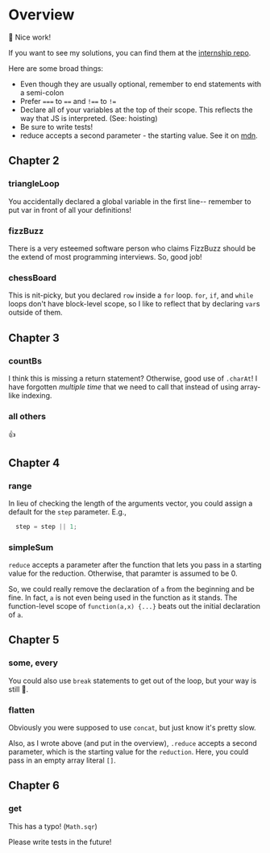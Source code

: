 # Overview
:tada: Nice work!


If you want to see my solutions, you can find them at the [internship repo](https://github.com/brettimus/switchboard-internship-2015/tree/master/eloquent-js/exercises).

Here are some broad things:

* Even though they are usually optional, remember to end statements with a semi-colon
* Prefer `===` to `==` and `!==` to `!=`
* Declare all of your variables at the top of their scope. This reflects the way that JS is interpreted. (See: hoisting)
* Be sure to write tests!
* reduce accepts a second parameter - the starting value. See it on [mdn](https://developer.mozilla.org/en-US/docs/Web/JavaScript/Reference/Global_Objects/Array/Reduce).

## Chapter 2
### triangleLoop
You accidentally declared a global variable in the first line-- remember to put var in front of all your definitions!

### fizzBuzz
There is a very esteemed software person who claims FizzBuzz should be the extend of most programming interviews. So, good job!

### chessBoard
This is nit-picky, but you declared `row` inside a `for` loop. `for`, `if`, and `while` loops don't have block-level scope, so I like to reflect that by declaring `var`s outside of them.

## Chapter 3
### countBs
I think this is missing a return statement? Otherwise, good use of `.charAt`! I have forgotten _multiple time_ that we need to call that instead of using array-like indexing.
### all others
:thumbsup:

## Chapter 4
### range
In lieu of checking the length of the arguments vector, you could assign a default for the `step` parameter. E.g.,
```javascript
  step = step || 1;
```

### simpleSum
`reduce` accepts a parameter after the function that lets you pass in a starting value for the reduction. Otherwise, that paramter is assumed to be 0.

So, we could really remove the declaration of `a` from the beginning and be fine. In fact, `a` is not even being used in the function as it stands. The function-level scope of `function(a,x) {...}` beats out the initial declaration of `a`.

## Chapter 5
### some, every
You could also use `break` statements to get out of the loop, but your way is still :star2:.
### flatten
Obviously you were supposed to use `concat`, but just know it's pretty slow.

Also, as I wrote above (and put in the overview), `.reduce` accepts a second parameter, which is the starting value for the `reduction`. Here, you could pass in an empty array literal `[]`.


## Chapter 6
### get
This has a typo! (`Math.sqr`)

Please write tests in the future!